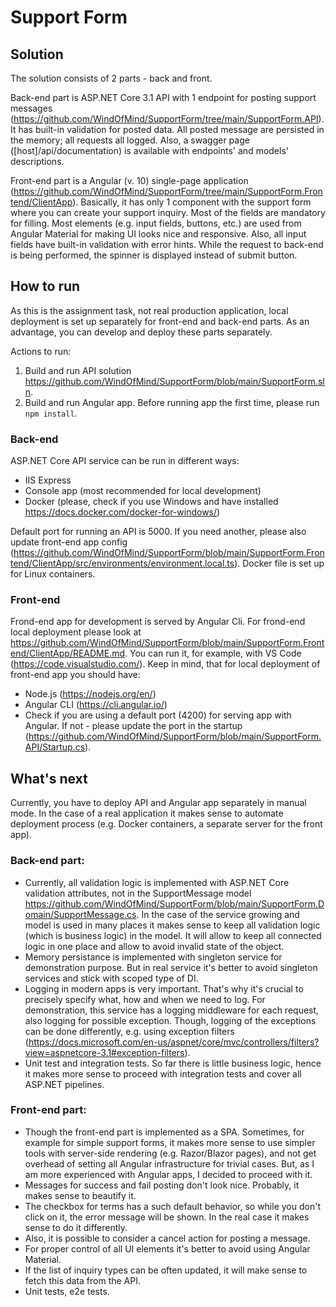 # Support Form

## Solution

The solution consists of 2 parts - back and front. 

Back-end part is ASP.NET Core 3.1 API with 1 endpoint for posting support messages (https://github.com/WindOfMind/SupportForm/tree/main/SupportForm.API). 
It has built-in validation for posted data.
All posted message are persisted in the memory; all requests all logged.
Also, a swagger page ([host]/api/documentation) is available with endpoints' and models' descriptions.

Front-end part is a Angular (v. 10) single-page application (https://github.com/WindOfMind/SupportForm/tree/main/SupportForm.Frontend/ClientApp). 
Basically, it has only 1 component with the support form where you can create your support inquiry.
Most of the fields are mandatory for filling. 
Most elements (e.g. input fields, buttons, etc.) are used from Angular Material for making UI looks nice and responsive.
Also, all input fields have built-in validation with error hints.
While the request to back-end is being performed, the spinner is displayed instead of submit button.

## How to run

As this is the assignment task, not real production application, local deployment is set up separately for front-end and back-end parts.
As an advantage, you can develop and deploy these parts separately.

Actions to run:
1. Build and run API solution https://github.com/WindOfMind/SupportForm/blob/main/SupportForm.sln.
2. Build and run Angular app. Before running app the first time, please run `npm install`.

### Back-end
ASP.NET Core API service can be run in different ways:
- IIS Express
- Console app (most recommended for local development)
- Docker (please, check if you use Windows and have installed https://docs.docker.com/docker-for-windows/)

Default port for running an API is 5000. 
If you need another, please also update front-end app config (https://github.com/WindOfMind/SupportForm/blob/main/SupportForm.Frontend/ClientApp/src/environments/environment.local.ts).
Docker file is set up for Linux containers.

### Front-end
Frond-end app for development is served by Angular Cli.
For frond-end local deployment please look at https://github.com/WindOfMind/SupportForm/blob/main/SupportForm.Frontend/ClientApp/README.md.
You can run it, for example, with VS Code (https://code.visualstudio.com/).
Keep in mind, that for local deployment of front-end app you should have:
- Node.js (https://nodejs.org/en/)
- Angular CLI (https://cli.angular.io/)
- Check if you are using a default port (4200) for serving app with Angular. If not - please update the port in the startup (https://github.com/WindOfMind/SupportForm/blob/main/SupportForm.API/Startup.cs).

## What's next

Currently, you have to deploy API and Angular app separately in manual mode. 
In the case of a real application it makes sense to automate deployment process (e.g. Docker containers, a separate server for the front app).

### Back-end part:

- Currently, all validation logic is implemented with ASP.NET Core validation attributes, not in the SupportMessage model https://github.com/WindOfMind/SupportForm/blob/main/SupportForm.Domain/SupportMessage.cs. 
In the case of the service growing and model is used in many places it makes sense to keep all validation logic (which is business logic) in the model. It will allow to keep all connected logic in one place and allow to avoid invalid state of the object.
- Memory persistance is implemented with singleton service for demonstration purpose. But in real service it's better to avoid singleton services and stick with scoped type of DI.
- Logging in modern apps is very important. That's why it's crucial to precisely specify what, how and when we need to log. For demonstration, this service has a logging middleware for each request, also logging for possible exception. 
Though, logging of the exceptions can be done differently, e.g. using exception filters (https://docs.microsoft.com/en-us/aspnet/core/mvc/controllers/filters?view=aspnetcore-3.1#exception-filters).
- Unit test and integration tests. So far there is little business logic, hence it makes more sense to proceed with integration tests and cover all ASP.NET pipelines.

### Front-end part:

- Though the front-end part is implemented as a SPA. Sometimes, for example for simple support forms, it makes more sense to use simpler tools with server-side rendering (e.g. Razor/Blazor pages), and not get overhead of setting all Angular infrastructure for trivial cases. 
But, as I am more experienced with Angular apps, I decided to proceed with it.
- Messages for success and fail posting don't look nice. Probably, it makes sense to beautify it.
- The checkbox for terms has a such default behavior, so while you don't click on it, the error message will be shown. In the real case it makes sense to do it differently.
- Also, it is possible to consider a cancel action for posting a message.
- For proper control of all UI elements it's better to avoid using Angular Material.
- If the list of inquiry types can be often updated, it will make sense to fetch this data from the API.
- Unit tests, e2e tests.

